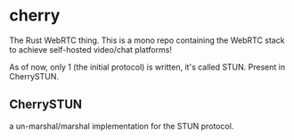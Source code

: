 # cherry
The Rust WebRTC thing. This is a mono repo containing the WebRTC stack to achieve self-hosted video/chat platforms! 

As of now, only 1 (the initial protocol) is written, it's called STUN. Present in CherrySTUN.

## CherrySTUN

a un-marshal/marshal implementation for the STUN protocol.
